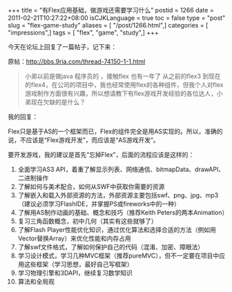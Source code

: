 +++
title = "有Flex应用基础，做游戏还需要学习什么"
postid = 1266
date = 2011-02-21T10:27:22+08:00
isCJKLanguage = true
toc = false
type = "post"
slug = "flex-game-study"
aliases = [ "/post/1266.html",]
categories = [ "impressions",]
tags = [ "flex", "game", "study",]
+++


今天在论坛上回复了一篇帖子，记下来：

原帖：http://bbs.9ria.com/thread-74150-1-1.html

> 小弟以前是做java 程序员的 ，接触flex 也有一年了 从之前的flex3
> 到现在的flex4，在公司的项目中，我也经常使用flex的各种组件，但我个人对flex游戏制作方面很有兴趣，所以想请教下有flex游戏开发经验的各位达人，小弟现在欠缺的是什么？

我的回复：

<!--more-->

Flex只是基于AS的一个框架而已，Flex的组件完全是用AS实现的。所以，准确的说，不应该是“Flex游戏开发”，而应该是“AS游戏开发”。

要开发游戏，我的建议是首先“忘掉Flex”，后面的流程应该是这样的：

1.  全面学习AS3
    API，着重了解显示列表、网络通信、bitmapData、drawAPI、二进制操作
2.  了解如何与美术配合，如何从SWF中获取你需要的资源
3.  了解嵌入和载入外部资源的方法，外部资源主要包括swf、png、jpg、mp3（建议必须学习FlashIDE，并掌握PS或fireworks中的一种）
4.  了解用AS制作动画的基础、概念和技巧（推荐Keith
    Peters的两本Animation）
5.  复习三角函数概念，初中几何（其实有这些就够了）
6.  了解Flash
    Player性能优化知识，通过优化算法和选择合适的方法（例如用Vector替换Array）来优化性能和内存占用
7.  了解swf文件格式，了解如何保护自己的代码（混淆、加密、障眼法）
8.  学习设计模式，学习几种MVC框架（推荐pureMVC），但不一定要在项目中应用这些框架（学习思想，最好自己写框架）
9.  学习物理引擎和3DAPI，继续复习数学知识
10. 算法和全局观
